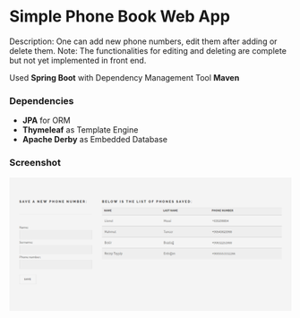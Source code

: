 # Simple Phone Book Web App

Description: One can add new phone numbers, edit them after adding or delete them.
Note: The functionalities for editing and deleting are complete but not yet implemented in front end.

Used **Spring Boot** with Dependency Management Tool **Maven**

### Dependencies
- **JPA** for ORM
- **Thymeleaf** as Template Engine
- **Apache Derby** as Embedded Database

### Screenshot

![SS](ss.png)